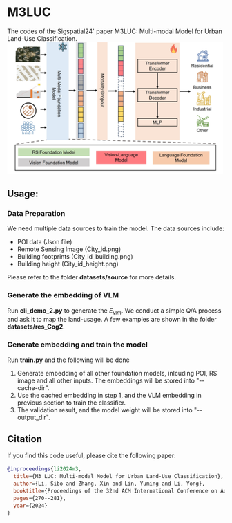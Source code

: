 # M3LUC
The codes of the Sigspatial24' paper M3LUC: Multi-modal Model for Urban Land-Use Classification.
<img src="./image/fig1.png" width="500">

## Usage: 
### Data Preparation
We need multiple data sources to train the model. The data sources include:
- POI data (Json file)
- Remote Sensing Image (City_id.png)
- Building footprints (City_id_building.png)
- Building height (City_id_height.png)
  
Please refer to the folder **datasets/source** for more details.

### Generate the embedding of VLM
Run **cli_demo_2.py** to generate the $E_{vlm}$. We conduct a simple Q/A process and ask it to map the land-usage. A few examples are shown in the folder **datasets/res_Cog2**.

### Generate embedding and train the model
Run **train.py** and the following will be done
1. Generate embedding of all other foundation models, inlcuding POI, RS image and all other inputs. The embeddings will be stored into "--cache-dir".
2. Use the cached embedding in step 1, and the VLM embedding in previous section to train the classifier. 
3. The validation result, and the model weight will be stored into "--output_dir".

## Citation
If you find this code useful, please cite the following paper:
```bibtex
@inproceedings{li2024m3,
  title={M3 LUC: Multi-modal Model for Urban Land-Use Classification},
  author={Li, Sibo and Zhang, Xin and Lin, Yuming and Li, Yong},
  booktitle={Proceedings of the 32nd ACM International Conference on Advances in Geographic Information Systems},
  pages={270--281},
  year={2024}
}
```
